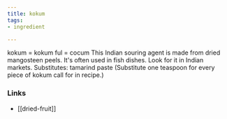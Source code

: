 ```yaml
---
title: kokum
tags:
- ingredient

---
```

kokum = kokum ful = cocum This Indian souring agent is made from dried mangosteen peels. It's often used in fish dishes. Look for it in Indian markets. Substitutes: tamarind paste (Substitute one teaspoon for every piece of kokum call for in recipe.)

### Links

* [[dried-fruit]]
